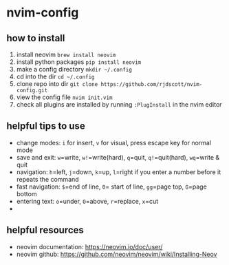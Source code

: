 # nvim-config

## how to install
1. install neovim `brew install neovim`
2. install python packages `pip install neovim`
3. make a config directory `mkdir ~/.config`
4. cd into the dir `cd ~/.config`
5. clone repo into dir `git clone https://github.com/rjdscott/nvim-config.git`
6. view the config file `nvim init.vim`
7. check all plugins are installed by running `:PlugInstall` in the nvim editor

## helpful tips to use
- change modes: `i` for insert, `v` for visual, press escape key for normal mode
- save and exit: `w`=write, `w!`=write(hard), `q`=quit, `q!`=quit(hard), `wq`=write & quit
- navigation: `h`=left, `j`=down, `k`=up, `l`=right if you enter a number before it repeats the command
- fast navigation: `$`=end of line, `0`= start of line, `gg`=page top, `G`=page bottom
- entering text: `o`=under, `O`=above, `r`=replace, `x`=cut
- 


## helpful resources
- neovim documentation: https://neovim.io/doc/user/
- neovim github: https://github.com/neovim/neovim/wiki/Installing-Neov
